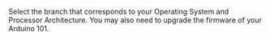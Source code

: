Select the branch that corresponds to your Operating System and Processor Architecture.
You may also need to upgrade the firmware of your Arduino 101.
